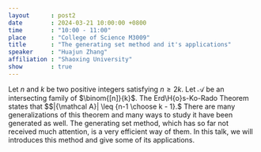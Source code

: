 ```yaml
---
layout      : post2
date        : 2024-03-21 10:00:00 +0800
time        : "10:00 - 11:00"
place       : "College of Science M3009"
title       : "The generating set method and it's applications"
speaker     : "Huajun Zhang"
affiliation : "Shaoxing University"
show        : true
---
```


Let $n$ and $k$ be two positive integers satisfying $n\geq 2k$. Let ${\mathcal A}$ be an intersecting family of $\binom{[n]}{k}$. The Erd\H{o}s-Ko-Rado Theorem states that $$|{\mathcal A}| \leq {n-1 \choose k - 1}.$ There are many generalizations of this theorem and  many ways to study it have been generated as well. The generating set method, which has so far  not received much attention, is a very efficient way of them.  In this talk, we will introduces this method and give some of its applications.
